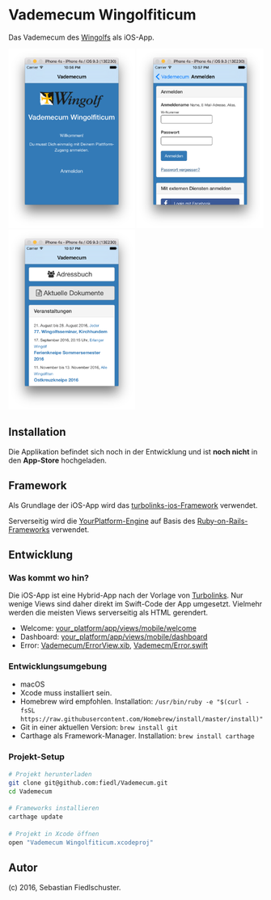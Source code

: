 # Vademecum Wingolfiticum

Das Vademecum des [Wingolfs](https://wingolf.org) als iOS-App.

<img src="screenshots/welcome.png" alt="welcome" style="width: 250px;"/>
<img src="screenshots/sign_in.png" alt="sign_in" style="width: 250px;"/>
<img src="screenshots/dashboard.png" alt="dashboard" style="width: 250px;"/>

## Installation

Die Applikation befindet sich noch in der Entwicklung und ist **noch nicht** in den **App-Store** hochgeladen.

## Framework

Als Grundlage der iOS-App wird das [turbolinks-ios-Framework](https://github.com/turbolinks/turbolinks-ios) verwendet.

Serverseitig wird die [YourPlatform-Engine](https://github.com/fiedl/your_platform) auf Basis des [Ruby-on-Rails-Frameworks](https://github.com/rails/rails) verwendet.

## Entwicklung

### Was kommt wo hin?

Die iOS-App ist eine Hybrid-App nach der Vorlage von [Turbolinks](https://github.com/turbolinks/turbolinks). Nur wenige Views sind daher direkt im Swift-Code der App umgesetzt. Vielmehr werden die meisten Views serverseitig als HTML gerendert.

* Welcome: [your_platform/app/views/mobile/welcome](https://github.com/fiedl/your_platform/blob/master/app/views/mobile/welcome/index.html.haml)
* Dashboard: [your_platform/app/views/mobile/dashboard](https://github.com/fiedl/your_platform/blob/master/app/views/mobile/dashboard/index.html.haml)
* Error: [Vademecum/ErrorView.xib](https://github.com/fiedl/Vademecum/blob/master/Vademecum/ErrorView.xib), [Vademecm/Error.swift](https://github.com/fiedl/Vademecum/blob/master/Vademecum/Error.swift)

### Entwicklungsumgebung

* macOS
* Xcode muss installiert sein.
* Homebrew wird empfohlen. Installation: `/usr/bin/ruby -e "$(curl -fsSL https://raw.githubusercontent.com/Homebrew/install/master/install)"`
* Git in einer aktuellen Version: `brew install git`
* Carthage als Framework-Manager. Installation: `brew install carthage`

### Projekt-Setup

```bash
# Projekt herunterladen
git clone git@github.com:fiedl/Vademecum.git
cd Vademecum

# Frameworks installieren
carthage update

# Projekt in Xcode öffnen
open "Vademecum Wingolfiticum.xcodeproj"
```

## Autor

(c) 2016, Sebastian Fiedlschuster.

